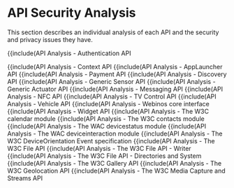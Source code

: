 API Security Analysis
=====================

This section describes an individual analysis of each API and the security and privacy issues they have.

{{include(API Analysis - Authentication API

</div>
{{include(API Analysis - Context API

</div>
{{include(API Analysis - AppLauncher API

</div>
{{include(API Analysis - Payment API

</div>
{{include(API Analysis - Discovery API

</div>
{{include(API Analysis - Generic Sensor API

</div>
{{include(API Analysis - Generic Actuator API

</div>
{{include(API Analysis - Messaging API

</div>
{{include(API Analysis - NFC API

</div>
{{include(API Analysis - TV Control API

</div>
{{include(API Analysis - Vehicle API

</div>
{{include(API Analysis - Webinos core interface

</div>
{{include(API Analysis - Widget API

</div>
{{include(API Analysis - The W3C calendar module

</div>
{{include(API Analysis - The W3C contacts module

</div>
{{include(API Analysis - The WAC devicestatus module

</div>
{{include(API Analysis - The WAC deviceinteraction module

</div>
{{include(API Analysis - The W3C DeviceOrientation Event specification

</div>
{{include(API Analysis - The W3C File API

</div>
{{include(API Analysis - The W3C File API - Writer

</div>
{{include(API Analysis - The W3C File API - Directories and System

</div>
{{include(API Analysis - The W3C Gallery API

</div>
{{include(API Analysis - The W3C Geolocation API

</div>
{{include(API Analysis - The W3C Media Capture and Streams API

</div>

